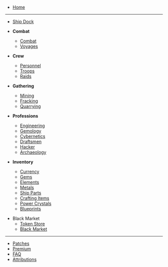<!-- docs/_sidebar.md -->
* [Home](/)

<hr>

* [Ship Dock](/)

* **Combat**
  * [Combat](combat.md)
  * [Voyages](voyages.md)

* **Crew**
  * [Personnel](crew/personnel.md)
  * [Troops](crew/troops.md)
  * [Raids](crew/raids.md)

* **Gathering**
  * [Mining](gathering/mining.md)
  * [Fracking](gathering/fracking.md)
  * [Quarrying](gathering/quarrying.md)

* **Professions**
  * [Engineering](professions/engineering.md)
  * [Gemology](professions/gemology.md)
  * [Cybernetics](professions/cybernetics.md)
  * [Draftsmen](professions/draftsmen.md)
  * [Hacker](professions/hacker.md)
  * [Archaeology](professions/archaeology.md)

* **Inventory**
  * [Currency](inventory/currency.md)
  * [Gems](inventory/gems.md)
  * [Elements](inventory/elements.md)
  * [Metals](inventory/metals.md)
  * [Ship Parts](inventory/ship-parts.md)
  * [Crafting Items](inventory/crafting-items.md)
  * [Power Crystals](inventory/power-crystals.md)
  * [Blueprints](inventory/blueprints.md)
<!--  * [Jewels](inventory/jewels.md) -->
* Black Market
  * [Token Store](market/tokenstore.md)
  * [Black Market](market/blackmarket.md)


<!-- * Crafting -->
<!-- * [Runecrafting](crafting/runecrafting.md) -->
<!-- * [Jewelcrafting](crafting/jewelcrafting.md) -->
<!-- * [Alchemy](crafting/alchemy.md) -->
<!-- * [Clans](clans.md) -->

  

<hr>

* [Patches](patches.md)
* [Premium](premium.md)
* [FAQ](faq.md)
* [Attributions](credit.md)
